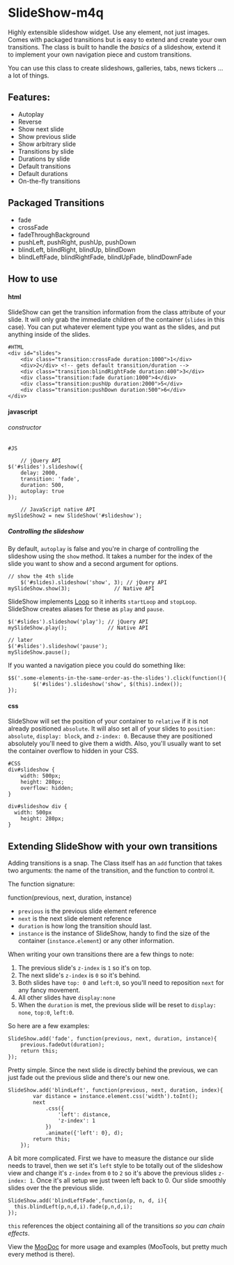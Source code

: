SlideShow-m4q
=============

Highly extensible slideshow widget. Use any element, not just images. Comes with packaged transitions but is easy to extend and create your own transitions.  The class is built to handle the _basics_ of a slideshow, extend it to implement your own navigation piece and custom transitions.

You can use this class to create slideshows, galleries, tabs, news tickers ... a lot of things.

Features:
---------

* Autoplay
* Reverse
* Show next slide
* Show previous slide
* Show arbitrary slide
* Transitions by slide
* Durations by slide
* Default transitions
* Default durations
* On-the-fly transitions

Packaged Transitions
--------------------

* fade
* crossFade
* fadeThroughBackground
* pushLeft, pushRight, pushUp, pushDown
* blindLeft, blindRight, blindUp, blindDown
* blindLeftFade, blindRightFade, blindUpFade, blindDownFade


How to use
----------

#### html

SlideShow can get the transition information from the class attribute of your slide.  It will only grab the immediate children of the container (`slides` in this case).  You can put whatever element type you want as the slides, and put anything inside of the slides.

    #HTML
    <div id="slides">
    	<div class="transition:crossFade duration:1000">1</div>
    	<div>2</div> <!-- gets default transition/duration -->
    	<div class="transition:blindRightFade duration:400">3</div>
    	<div class="transition:fade duration:1000">4</div>
    	<div class="transition:pushUp duration:2000">5</div>
    	<div class="transition:pushDown duration:500">6</div>
    </div>

#### javascript

###### constructor

    #JS
    
		// jQuery API
    $('#slides').slideshow({
    	delay: 2000,
    	transition: 'fade',
    	duration: 500,
    	autoplay: true
    });

		// JavaScript native API
    mySlideShow2 = new SlideShow('#slideshow');

    
##### Controlling the slideshow

By default, `autoplay` is false and you're in charge of controlling the slideshow using the `show` method.  It takes a number for the index of the slide you want to show and a second argument for options.

    // show the 4th slide
		$('#slides).slideshow('show', 3); // jQuery API
    mySlideShow.show(3);              // Native API    

SlideShow implements [Loop](http://mootools.net/forge/p/loop) so it inherits `startLoop` and `stopLoop`.  SlideShow creates aliases for these as `play` and `pause`.

	$('#slides').slideshow('play'); // jQuery API
	mySlideShow.play();             // Native API
    
	// later
	$('#slides').slideshow('pause');
	mySlideShow.pause();

If you wanted a navigation piece you could do something like:

    $$('.some-elements-in-the-same-order-as-the-slides').click(function(){
			$('#slides').slideshow('show', $(this).index());
    });
    
#### css

SlideShow will set the position of your container to `relative` if it is not already positioned `absolute`.  It will also set all of your slides to `position: absolute`, `display: block`, and `z-index: 0`.  Because they are positioned absolutely you'll need to give them a width.  Also, you'll usually want to set the container overflow to hidden in your CSS.

    #CSS
    div#slideshow {
    	width: 500px;
    	height: 280px;
    	overflow: hidden;
    }

    div#slideshow div {
      width: 500px
    	height: 280px;
    }    

Extending SlideShow with your own transitions
---------------------------------------------

Adding transitions is a snap.  The Class itself has an `add` function that takes two arguments: the name of the transition, and the function to control it.

The function signature:

  function(previous, next, duration, instance)

* `previous` is the previous slide element reference
* `next` is the next slide element reference
* `duration` is how long the transition should last.
* `instance` is the instance of SlideShow, handy to find the size of the container (`instance.element`) or any other information.

When writing your own transitions there are a few things to note:

1. The previous slide's `z-index` is `1` so it's on top.
2. The next slide's `z-index` is `0` so it's behind.
3. Both slides have `top: 0` and `left:0`, so you'll need to reposition `next` for any fancy movement.
4. All other slides have `display:none`
5. When the `duration` is met, the previous slide will be reset to `display: none`, `top:0`, `left:0`.
 
So here are a few examples:

	SlideShow.add('fade', function(previous, next, duration, instance){
		previous.fadeOut(duration);
		return this;
	});

Pretty simple.  Since the next slide is directly behind the previous, we can just fade out the previous slide and there's our new one.

    SlideShow.add('blindLeft', function(previous, next, duration, index){
			var distance = instance.element.css('width').toInt();
			next
				.css({
					'left': distance,
					'z-index': 1
				})
				.animate({'left': 0}, d);
			return this;
		});

A bit more complicated.  First we have to measure the distance our slide needs to travel, then we set it's `left` style to be totally out of the slideshow view and change it's `z-index` from `0` to `2` so it's above the previous slides `z-index: 1`.  Once it's all setup we just tween left back to 0.  Our slide smoothly slides over the the previous slide.
    
    SlideShow.add('blindLeftFade',function(p, n, d, i){
      this.blindLeft(p,n,d,i).fade(p,n,d,i);
    });
    
`this` references the object containing all of the transitions _so you can chain effects_.


View the [MooDoc](http://moodocs.net/rpflo/mootools-rpflo/SlideShow) for more usage and examples (MooTools, but pretty much every method is there).
